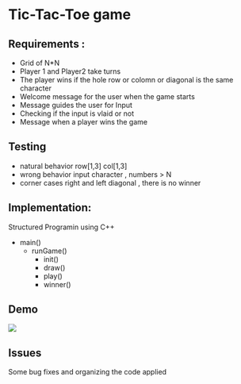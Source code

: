 
# Tic-Tac-Toe game 

## Requirements : 
 * Grid of N*N  
 * Player 1 and Player2 take turns
 * The player wins if the hole row or colomn or diagonal is the same character
 * Welcome message for the user when the game starts 
 * Message guides the user for Input 
 * Checking if the input is vlaid or not 
 * Message when a player wins the game 

## Testing    
* natural behavior  row[1,3] col[1,3] 
* wrong behavior    input character , numbers > N 
* corner cases      right and left diagonal , there is no winner

## Implementation: 
Structured Programin using C++ 
* main() 
    * runGame()
      * init()
      * draw()
      * play()
      * winner()
## Demo

![](https://drive.google.com/file/d/1-FAxkMdoAOpTTcrLO79pbj9tdc_MBdeg/view?usp=sharing)

## Issues
Some bug fixes and organizing the code applied  


